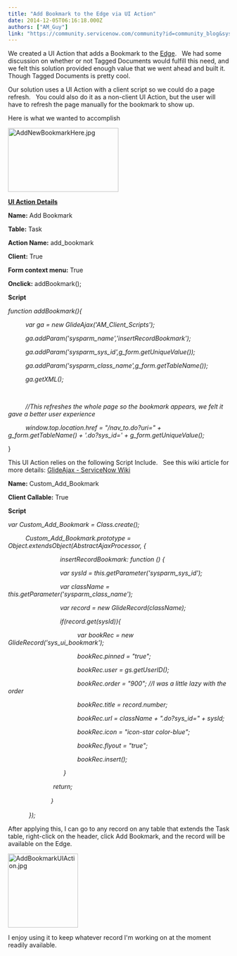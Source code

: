 ```yaml
---
title: "Add Bookmark to the Edge via UI Action"
date: 2014-12-05T06:16:18.000Z
authors: ["AM_Guy"]
link: "https://community.servicenow.com/community?id=community_blog&sys_id=a82ee26ddbd0dbc01dcaf3231f9619f6"
---
```

<p>We created a UI Action that adds a Bookmark to the <a title="ki.servicenow.com/index.php?title=Navigation_and_the_User_Interface#The_Edge" href="http://wiki.servicenow.com/index.php?title=Navigation_and_the_User_Interface#The_Edge">Edge</a>.   We had some discussion on whether or not Tagged Documents would fulfill this need, and we felt this solution provided enough value that we went ahead and built it.   Though Tagged Documents is pretty cool.</p><p></p><p>Our solution uses a UI Action with a client script so we could do a page refresh.   You could also do it as a non-client UI Action, but the user will have to refresh the page manually for the bookmark to show up.</p><p></p><p>Here is what we wanted to accomplish</p><p><img  alt="AddNewBookmarkHere.jpg" class="image-0 jive-image" height="145" src="58d05902db581b04ed6af3231f9619ec.iix" style="height: 144.932258064516px; width: 251px;" width="251"/></p><p><strong style="text-decoration: underline;">UI Action Details</strong></p><p><strong>Name:</strong> Add Bookmark</p><p><strong>Table:</strong> Task</p><p><strong>Action Name:</strong> add_bookmark</p><p><strong>Client:</strong> True</p><p><strong>Form context menu:</strong> True</p><p><strong>Onclick:</strong> addBookmark();</p><p><strong>Script</strong></p><p><em>function addBookmark(){</em></p><p><em>           var ga = new GlideAjax('AM_Client_Scripts');</em></p><p><em>           ga.addParam('sysparm_name','insertRecordBookmark');</em></p><p><em>           ga.addParam('sysparm_sys_id',g_form.getUniqueValue());</em></p><p><em>           ga.addParam('sysparm_class_name',g_form.getTableName());</em></p><p><em>           ga.getXML();</em></p><p>         </p><p><em>           //This refreshes the whole page so the bookmark appears, we felt it gave a better user experience</em></p><p><em>           window.top.location.href = "/nav_to.do?uri=" + g_form.getTableName() + '.do?sys_id=' + g_form.getUniqueValue();</em></p><p>}</p><p></p><p>This UI Action relies on the following Script Include.   See this wiki article for more details: <a href="http://wiki.servicenow.com/index.php?title=GlideAjax" title="http://wiki.servicenow.com/index.php?title=GlideAjax">GlideAjax - ServiceNow Wiki</a></p><p></p><p><strong>Name:</strong> Custom_Add_Bookmark</p><p><strong>Client Callable:</strong> True</p><p><strong>Script</strong></p><p><em>var Custom_Add_Bookmark = Class.create();</em></p><p><em>           Custom_Add_Bookmark.prototype = Object.extendsObject(AbstractAjaxProcessor, {</em></p><p><em>                               insertRecordBookmark: function () {</em></p><p><em>                               var sysId = this.getParameter('sysparm_sys_id');</em></p><p><em>                               var className = this.getParameter('sysparm_class_name');</em></p><p><em>                               var record = new GlideRecord(className);</em></p><p><em>                               if(record.get(sysId)){</em></p><p><em>                                         var bookRec = new GlideRecord('sys_ui_bookmark');</em></p><p><em>                                         bookRec.pinned = "true";</em></p><p><em>                                         bookRec.user = gs.getUserID();</em></p><p><em>                                         bookRec.order = "900"; //I was a little lazy with the order</em></p><p><em>                                         bookRec.title = record.number;</em></p><p><em>                                         bookRec.url = className + ".do?sys_id=" + sysId;</em></p><p><em>                                         bookRec.icon = "icon-star color-blue";</em></p><p><em>                                         bookRec.flyout = "true";</em></p><p><em>                                         bookRec.insert();</em></p><p><em>                                 }</em></p><p><em>                           return;</em></p><p><em style="line-height: 1.5em; font-size: 10pt;">                           }</em></p><p><em>             });</em></p><p></p><p>After applying this, I can go to any record on any table that extends the Task table, right-click on the header, click Add Bookmark, and the record will be available on the Edge.</p><p><img  alt="AddBookmarkUIAction.jpg" class="image-1 jive-image" height="168" src="310b2c0adb94dfc068c1fb651f96195f.iix" style="height: 168.238532110092px; width: 159px;" width="159"/></p><p></p><p>I enjoy using it to keep whatever record I'm working on at the moment readily available.</p>